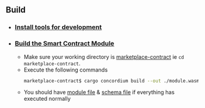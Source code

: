 ## Build

- ### [Install tools for development](https://developer.concordium.software/en/mainnet/smart-contracts/guides/setup-tools.html#setup-tools)
- ### [Build the Smart Contract Module](https://developer.concordium.software/en/mainnet/smart-contracts/guides/compile-module.html)
  - Make sure your working directory is [marketplace-contract](./) ie `cd marketplace-contract`.
  - Execute the following commands
    ```bash
    marketplace-contract$ cargo concordium build --out ./module.wasm --schema-out ./schema.bin
    ```
  - You should have [module file](./schema.bin) & [schema file](./schema.bin) if everything has executed normally
